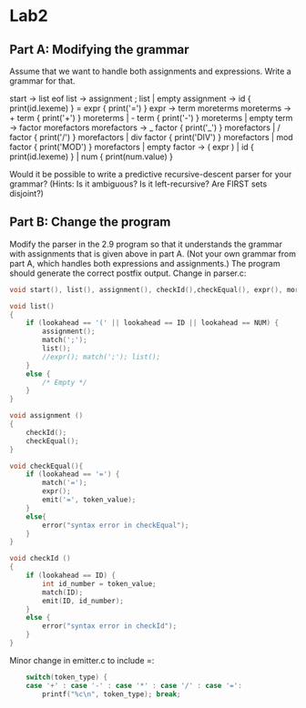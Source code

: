 # Lab2

## Part A: Modifying the grammar

Assume that we want to handle both assignments and expressions. Write a grammar for that.

start -> list eof
list -> assignment ; list
| empty
assignment -> id { print(id.lexeme) } = expr { print('=') }
expr -> term moreterms
moreterms -> + term { print('+') } moreterms
| - term { print('-') } moreterms
| empty
term -> factor morefactors
morefactors -> _ factor { print('_') } morefactors
| / factor { print('/') } morefactors
| div factor { print('DIV') } morefactors
| mod factor { print('MOD') } morefactors
| empty
factor -> ( expr )
| id { print(id.lexeme) }
| num { print(num.value) }

Would it be possible to write a predictive recursive-descent parser for your grammar? (Hints: Is it ambiguous? Is it left-recursive? Are FIRST sets disjoint?)

## Part B: Change the program

Modify the parser in the 2.9 program so that it understands the grammar with assignments that is given above in part A. (Not your own grammar from part A, which handles both expressions and assignments.) The program should generate the correct postfix output.
Change in parser.c:

```C
void start(), list(), assignment(), checkId(),checkEqual(), expr(), moreterms(), term(), morefactors(), factor();

void list()
{
    if (lookahead == '(' || lookahead == ID || lookahead == NUM) {
        assignment();
        match(';');
        list();
        //expr(); match(';'); list();
    }
    else {
        /* Empty */
    }
}

void assignment ()
{
    checkId();
    checkEqual();
}

void checkEqual(){
    if (lookahead == '=') {
        match('=');
        expr();
        emit('=', token_value);
    }
    else{
        error("syntax error in checkEqual");
    }
}

void checkId ()
{
    if (lookahead == ID) {
        int id_number = token_value;
        match(ID);
        emit(ID, id_number);
    }
    else {
        error("syntax error in checkId");
    }
}
```

Minor change in emitter.c to include =:

```C
    switch(token_type) {
    case '+' : case '-' : case '*' : case '/' : case '=':
        printf("%c\n", token_type); break;
```
